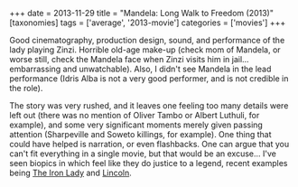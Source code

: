 +++
date = 2013-11-29
title = "Mandela: Long Walk to Freedom (2013)"
[taxonomies]
tags = ['average', '2013-movie']
categories = ['movies']
+++

Good cinematography, production design, sound, and performance of the
lady playing Zinzi. Horrible old-age make-up (check mom of Mandela, or
worse still, check the Mandela face when Zinzi visits him in jail...
embarrassing and unwatchable). Also, I didn't see Mandela in the lead
performance (Idris Alba is not a very good performer, and is not
credible in the role).

The story was very rushed, and it leaves one feeling too many details
were left out (there was no mention of Oliver Tambo or Albert Luthuli,
for example), and some very significant moments merely given passing
attention (Sharpeville and Soweto killings, for example). One thing that
could have helped is narration, or even flashbacks. One can argue that
you can't fit everything in a single movie, but that would be an
excuse... I've seen biopics in which feel like they do justice to a
legend, recent examples being [The Iron Lady] and [Lincoln].

  [The Iron Lady]: @/the-iron-lady-2011.md
  [Lincoln]: @/lincoln-2012.md
